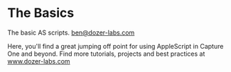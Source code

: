 # The Basics
The basic AS scripts.
ben@dozer-labs.com

Here, you'll find a great jumping off point for using AppleScript in Capture One and beyond. Find more tutorials, projects and best practices at www.dozer-labs.com
